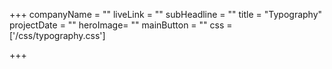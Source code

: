 +++
companyName = ""
liveLink = ""
subHeadline = ""
title = "Typography"
projectDate = ""
heroImage= ""
mainButton = ""
css = ['/css/typography.css']


+++
